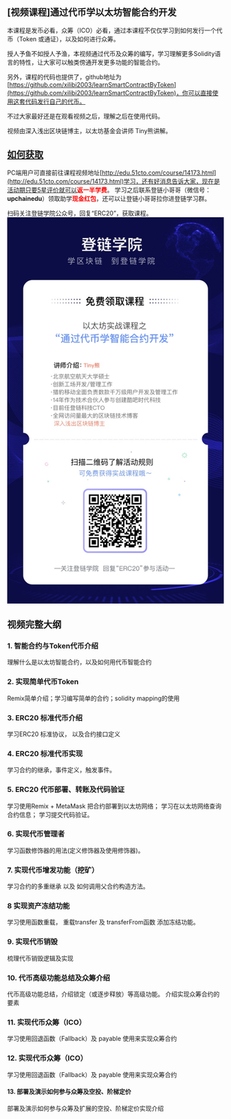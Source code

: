 ## [视频课程]通过代币学以太坊智能合约开发

本课程是发币必看，众筹（ICO）必看，通过本课程不仅仅学习到如何发行一个代币（Token 或通证），以及如何进行众筹。

授人予鱼不如授人予渔，本视频通过代币及众筹的编写，学习理解更多Solidity语言的特性，让大家可以触类傍通开发更多功能的智能合约。

另外，课程的代码也提供了，github地址为[https://github.com/xilibi2003/learnSmartContractByToken](https://github.com/xilibi2003/learnSmartContractByToken)，你可以直接使用这套代码发行自己的代币。

不过大家最好还是在观看视频之后，理解之后在使用代码。

视频由深入浅出区块链博主，以太坊基金会讲师 Tiny熊讲解。

## [如何获取](http://edu.51cto.com/course/14173.html)

PC端用户可直接前往课程视频地址[http://edu.51cto.com/course/14173.html](http://edu.51cto.com/course/14173.html)学习，还有好消息告诉大家，现在是活动期只要5星评价就可以<strong><span style="color:red;">返一半学费</span></strong>。 学习之后联系登链小哥哥（微信号： **upchainedu**）领取助学<strong><span style="color:red;">现金红包</span></strong>，还可以让登链小哥哥拉你进登链学习群。

扫码关注登链学院公众号，回复“ERC20”，获取课程。
![](../images/token.jpg)


## 视频完整大纲

### 1. 智能合约与Token代币介绍
理解什么是以太坊智能合约，以及如何用代币智能合约

### 2. 实现简单代币Token
Remix简单介绍；学习编写简单的合约；solidity mapping的使用

### 3. ERC20 标准代币介绍
学习ERC20 标准协议， 以及合约接口定义

### 4. ERC20 标准代币实现

学习合约的继承，事件定义，触发事件。

### 5. ERC20 代币部署、转账及代码验证

学习使用Remix + MetaMask 把合约部署到以太坊网络；
学习在以太坊网络查询合约信息；
学习提交代码验证。

### 6. 实现代币管理者
学习函数修饰器的用法(定义修饰器及使用修饰器)。

### 7. 实现代币增发功能（挖矿）
学习合约的多重继承 以及 如何调用父合约构造方法。

### 8 实现资产冻结功能
学习使用函数重载， 重载transfer 及 transferFrom函数 添加冻结功能。

### 9. 实现代币销毁
梳理代币销毁逻辑及实现

### 10. 代币高级功能总结及众筹介绍
代币高级功能总结，介绍锁定（或逐步释放）等高级功能。
介绍实现众筹合约的要素

### 11. 实现代币众筹（ICO）
学习使用回退函数（Fallback）及 payable 使用来实现众筹合约

### 12. 实现代币众筹（ICO）
学习使用回退函数（Fallback）及 payable 使用来实现众筹合约

#### 13. 部署及演示如何参与众筹及空投、阶梯定价
部署及演示如何参与众筹及扩展的空投、阶梯定价实现介绍
